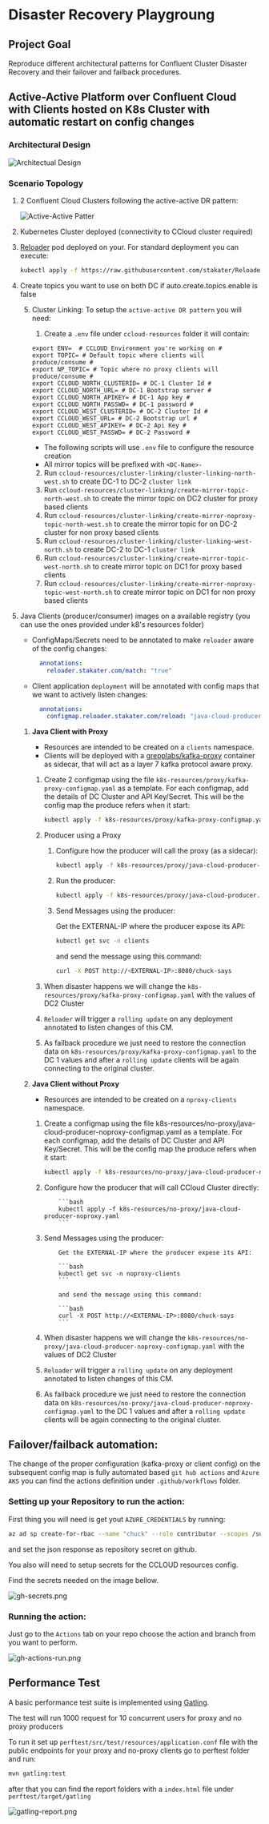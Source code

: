 # Disaster Recovery Playgroung

## Project Goal

Reproduce different architectural patterns for Confluent Cluster Disaster Recovery and their failover and failback procedures.

## Active-Active Platform over Confluent Cloud with Clients hosted on K8s Cluster with automatic restart on config changes

### Architectural Design

![Architectual Design](./assets/K8s%20Active%20-%20Active%20Disaster%20Recovery%20Strategy.svg)

### Scenario Topology

1. 2 Confluent Cloud Clusters following the active-active DR pattern:

   ![Active-Active Patter](./assets/active-active%20pattern.svg)

2. Kubernetes Cluster deployed (connectivity to CCloud cluster required)

3. [Reloader](https://github.com/stakater/Reloader) pod deployed on your. For standard deployment you can execute:

   ```bash
   kubectl apply -f https://raw.githubusercontent.com/stakater/Reloader/master/deployments/kubernetes/reloader.yaml
   ```

4. Create topics you want to use on both DC if auto.create.topics.enable is false

   5. Cluster Linking: To setup the `active-active DR pattern` you will need:

      1. Create a `.env` file under `ccloud-resources` folder it will contain:

      ```properties
      export ENV=  # CCLOUD Environment you're working on #
      export TOPIC= # Default topic where clients will produce/consume #
      export NP_TOPIC= # Topic where no proxy clients will produce/consume #
      export CCLOUD_NORTH_CLUSTERID= # DC-1 Cluster Id #
      export CCLOUD_NORTH_URL= # DC-1 Bootstrap server #
      export CCLOUD_NORTH_APIKEY= # DC-1 App key #
      export CCLOUD_NORTH_PASSWD= # DC-1 password #
      export CCLOUD_WEST_CLUSTERID= # DC-2 Cluster Id #
      export CCLOUD_WEST_URL= # DC-2 Bootstrap url #
      export CCLOUD_WEST_APIKEY= # DC-2 Api Key #
      export CCLOUD_WEST_PASSWD= # DC-2 Password #
      ```
      * The following scripts will use `.env` file to configure the resource creation
      * All mirror topics will be prefixed with `<DC-Name>-`
      2. Run  `ccloud-resources/cluster-linking/cluster-linking-north-west.sh` to create DC-1 to DC-2 `cluster link`
      3. Run  `ccloud-resources/cluster-linking/create-mirror-topic-north-west.sh` to create the mirror topic on DC2 cluster for proxy based clients
      4. Run `ccloud-resources/cluster-linking/create-mirror-noproxy-topic-north-west.sh` to create the mirror topic for on DC-2 cluster for non proxy based clients
      5. Run `ccloud-resources/cluster-linking/cluster-linking-west-north.sh` to create DC-2 to DC-1 `cluster link`
      6. Run `ccloud-resources/cluster-linking/create-mirror-topic-west-north.sh` to create mirror topic on DC1 for proxy based clients
      7. Run `ccloud-resources/cluster-linking/create-mirror-noproxy-topic-west-north.sh` to create mirror topic on DC1 for non proxy based clients 

6. Java Clients (producer/consumer) images on a available registry (you can use the ones provided under k8's resources folder)

   * ConfigMaps/Secrets need to be annotated to make `reloader` aware of the config changes:

      ```yaml
        annotations:
          reloader.stakater.com/match: "true"
      ```

   * Client application `deployment` will be annotated with config maps that we want to actively listen changes:

      ```yaml
        annotations:
          configmap.reloader.stakater.com/reload: "java-cloud-producer-config,kafka-proxy-config"
      ```
    1. **Java Client with Proxy**
        * Resources are intended to be created on a `clients` namespace.
        * Clients will be deployed with a [grepplabs/kafka-proxy](https://github.com/grepplabs/kafka-proxy) container as sidecar, that will act as a layer 7 kafka protocol aware proxy.
       
       1. Create 2 configmap using the file `k8s-resources/proxy/kafka-proxy-configmap.yaml` as a template. For each configmap, add the details of DC Cluster and API Key/Secret. This will be the config map the produce refers when it start:

           ```bash
           kubectl apply -f k8s-resources/proxy/kafka-proxy-configmap.yaml
           ```

       2. Producer using a Proxy
             1. Configure how the producer will call the proxy (as a sidecar):

                ```bash
                kubectl apply -f k8s-resources/proxy/java-cloud-producer-configmap.yaml
                ```

             2. Run the producer:

                ```bash
                kubectl apply -f k8s-resources/proxy/java-cloud-producer.yaml
                ```

             3. Send Messages using the producer:

                Get the EXTERNAL-IP where the producer expose its API:

                ```bash
                kubectl get svc -n clients
                ```

                and send the message using this command:

                ```bash
                curl -X POST http://<EXTERNAL-IP>:8080/chuck-says
                ```

       3. When disaster happens we will change the `k8s-resources/proxy/kafka-proxy-configmap.yaml` with the values of DC2 Cluster

       4. `Reloader` will trigger a `rolling update` on any deployment annotated to listen changes of this CM.

       5. As failback procedure we just need to restore the connection data on `k8s-resources/proxy/kafka-proxy-configmap.yaml` to the DC 1 values and after a `rolling update` clients will be again connecting to the original cluster.
       
    2. **Java Client without Proxy**
        * Resources are intended to be created on a `nproxy-clients` namespace.

        1. Create a configmap using the file k8s-resources/no-proxy/java-cloud-producer-noproxy-configmap.yaml as a template. For each configmap, add the details of DC Cluster and API Key/Secret. This will be the config map the produce refers when it start:

            ```bash
            kubectl apply -f k8s-resources/no-proxy/java-cloud-producer-noproxy-configmap.yaml
            ```

        2. Configure how the producer that will call CCloud Cluster directly:

                   ```bash
                   kubectl apply -f k8s-resources/no-proxy/java-cloud-producer-noproxy.yaml
                   ```

        3. Send Messages using the producer:

                   Get the EXTERNAL-IP where the producer expese its API:

                   ```bash
                   kubectl get svc -n noproxy-clients
                   ```

                   and send the message using this command:

                   ```bash
                   curl -X POST http://<EXTERNAL-IP>:8080/chuck-says
                   ```

        4. When disaster happens we will change the `k8s-resources/no-proxy/java-cloud-producer-noproxy-configmap.yaml` with the values of DC2 Cluster

        5. `Reloader` will trigger a `rolling update` on any deployment annotated to listen changes of this CM.

        6. As failback procedure we just need to restore the connection data on `k8s-resources/no-proxy/java-cloud-producer-noproxy-configmap.yaml` to the DC 1 values and after a `rolling update` clients will be again connecting to the original cluster.

## Failover/failback automation:

The change of the proper configuration (kafka-proxy or client config) on the subsequent config map is fully automated based `git hub actions`  and `Azure AKS` you can find the actions definition under `.github/workflows` folder.

### Setting up your Repository to run the action:

First thing you will need is get yout `AZURE_CREDENTIALS` by running:

```bash
az ad sp create-for-rbac --name "chuck" --role contributor --scopes /subscriptions/<azure-subscription-id>/resourceGroups/<resource-group> --sdk-auth
```

and set the json response as repository secret on github.

You also will need to setup secrets for the CCLOUD resources config.

Find the secrets needed on the image bellow.

![gh-secrets.png](assets/gh-secrets.png)

### Running the action:

Just go to the `Actions` tab on your repo choose the action and branch from you want to perform.

![gh-actions-run.png](assets/gh-actions-run.png)

## Performance Test

A basic performance test suite is implemented using [Gatling](https://gatling.io).

The test will run 1000 request for 10 concurrent users for proxy and no proxy producers

To run it set up `perftest/src/test/resources/application.conf` file with the public endpoints for your proxy and no-proxy clients go to perftest folder and run:

```bash
mvn gatling:test
```

after that you can find the report folders with a `index.html` file under `perftest/target/gatling`

![gatling-report.png](assets/gatling-report.png)
